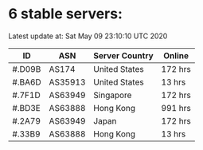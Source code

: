 # 6 stable servers:

Latest update at: Sat May 09 23:10:10 UTC 2020

| ID | ASN | Server Country | Online |
| -- | --- | -------------- | ------ |
| #.D09B | AS174 | United States | 172 hrs |
| #.BA6D | AS35913 | United States | 13 hrs |
| #.7F1D | AS63949 | Singapore | 172 hrs |
| #.BD3E | AS63888 | Hong Kong | 991 hrs |
| #.2A79 | AS63949 | Japan | 172 hrs |
| #.33B9 | AS63888 | Hong Kong | 13 hrs |

